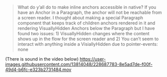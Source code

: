 >What do y’all do to make inline anchors accessible in native? If you have an Anchor in a Paragraph, the anchor will not be reachable from a screen reader. I thought about making a special Paragraph component that keeps track of children anchors rendered in it and rendering VisuallyHidden Anchors below the Paragraph but I have found two issues: 1) VisuallyHidden changes where the content shows up in the flow for the screen reader and 2) You can’t seem to interact with anything inside a VisiallyHidden due to pointer-events: none 


(There is sound in the video below)
https://user-images.githubusercontent.com/13814048/228687783-8e5ad7de-f00f-49d4-b6fc-e323b2731484.mov

